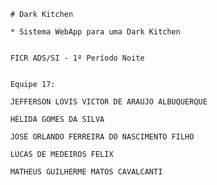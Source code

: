
    
        # Dark Kitchen
        
        * Sistema WebApp para uma Dark Kitchen
        
        
        FICR ADS/SI - 1º Período Noite
        
        
        Equipe 17:
        
        JEFFERSON LOVIS VICTOR DE ARAUJO ALBUQUERQUE 
        
        HÉLIDA GOMES DA SILVA
        
        JOSÉ ORLANDO FERREIRA DO NASCIMENTO FILHO
        
        LUCAS DE MEDEIROS FELIX
        
        MATHEUS GUILHERME MATOS CAVALCANTI
           
  


